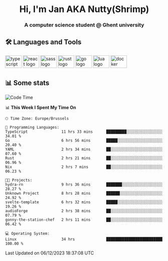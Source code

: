 <h1 align="center">Hi, I'm Jan AKA Nutty(Shrimp)</h1>
<h3 align="center">A computer science student @ Ghent university</h3>

<h2 align="left">🛠️ Languages and Tools</h2>

###

<div align="left">
  <img src="https://cdn.jsdelivr.net/gh/devicons/devicon/icons/typescript/typescript-original.svg" height="40" width="52" alt="typescript logo"  />
  <img src="https://cdn.jsdelivr.net/gh/devicons/devicon/icons/react/react-original.svg" height="40" width="52" alt="react logo"  />
  <img src="https://cdn.jsdelivr.net/gh/devicons/devicon/icons/sass/sass-original.svg" height="40" width="52" alt="sass logo"  />
  <img src="https://cdn.jsdelivr.net/gh/devicons/devicon/icons/rust/rust-plain.svg" height="40" width="52" alt="rust logo"  />
  <img src="https://cdn.jsdelivr.net/gh/devicons/devicon/icons/go/go-original.svg" height="40" width="52" alt="go logo"  />
  <img src="https://cdn.jsdelivr.net/gh/devicons/devicon/icons/lua/lua-original.svg" height="40" width="52" alt="lua logo"  />
  <img src="https://cdn.jsdelivr.net/gh/devicons/devicon/icons/docker/docker-original.svg" height="40" width="52" alt="docker logo"  />
</div>

<h2>📊 Some stats</h2>

<!--START_SECTION:waka-->
![Code Time](http://img.shields.io/badge/Code%20Time-3%2C987%20hrs%2030%20mins-blue)

📊 **This Week I Spent My Time On** 

```text
🕑︎ Time Zone: Europe/Brussels

💬 Programming Languages: 
TypeScript               11 hrs 33 mins      █████████░░░░░░░░░░░░░░░░   34.01 % 
Go                       6 hrs 56 mins       █████░░░░░░░░░░░░░░░░░░░░   20.40 % 
YAML                     2 hrs 34 mins       ██░░░░░░░░░░░░░░░░░░░░░░░   07.60 % 
Rust                     2 hrs 21 mins       ██░░░░░░░░░░░░░░░░░░░░░░░   06.96 % 
Nix                      2 hrs 7 mins        ██░░░░░░░░░░░░░░░░░░░░░░░   06.23 % 

🐱‍💻 Projects: 
hydra-rn                 9 hrs 36 mins       ███████░░░░░░░░░░░░░░░░░░   28.27 % 
Unknown Project          8 hrs 28 mins       ██████░░░░░░░░░░░░░░░░░░░   24.92 % 
svelte-template          6 hrs 32 mins       █████░░░░░░░░░░░░░░░░░░░░   19.26 % 
audioForge               2 hrs 38 mins       ██░░░░░░░░░░░░░░░░░░░░░░░   07.79 % 
gonny-the-station-chef   2 hrs 11 mins       ██░░░░░░░░░░░░░░░░░░░░░░░   06.42 % 

💻 Operating System: 
Linux                    34 hrs              █████████████████████████   100.00 % 
```


 Last Updated on 06/12/2023 18:37:08 UTC
<!--END_SECTION:waka-->

